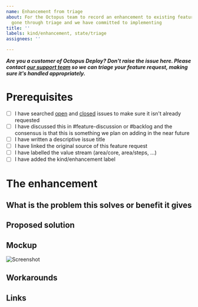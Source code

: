 ```yaml
---
name: Enhancement from triage
about: For the Octopus team to record an enhancement to existing features which has
  gone through triage and we have committed to implementing
title: ''
labels: kind/enhancement, state/triage
assignees: ''

---
```


**_Are you a customer of Octopus Deploy? Don't raise the issue here. Please contact [our support team](https://octopus.com/support) so we can triage your feature request, making sure it's handled appropriately._**

# Prerequisites

- [ ] I have searched [open](https://github.com/OctopusDeploy/Issues/issues) and [closed](https://github.com/OctopusDeploy/Issues/issues?utf8=%E2%9C%93&q=is%3Aissue+is%3Aclosed) issues to make sure it isn't already requested
- [ ] I have discussed this in #feature-discussion or #backlog and the consensus is that this is something we plan on adding in the near future
- [ ] I have written a descriptive issue title
- [ ] I have linked the original source of this feature request
- [ ] I have labelled the value stream (area/core, area/steps, ...)
- [ ] I have added the kind/enhancement label

# The enhancement

## What is the problem this solves or benefit it gives
<!-- A clear and concise of the underying problem this enhancement is soving. e.g. The user can't access the fileshares used in offline drops -->

## Proposed solution
<!-- A clear and concise description of what the enhancement is. e.g. Enable Offline Drop Targets to publish the results as a deployment Artifact instead of just writing to disk. -->


## Mockup

<!-- If applicable, add a mockup to help explain the proposed enhancement. -->

![Screenshot](https://www.fillmurray.com/620/300)

## Workarounds

<!-- Take some time to think about some viable workarounds while this enhancement is added in case a customer cannot update quickly. -->

## Links

<!-- Add links to other issues, UserVoice suggestions, or customer reports of the same feature request. This will help us get back in touch with them when the enhancement is shipped. -->
